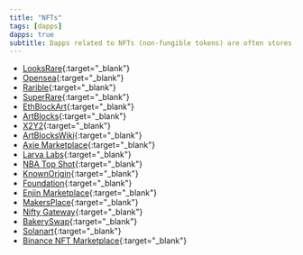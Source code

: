 ```yaml
---
title: "NFTs"
tags: [dapps]
dapps: true
subtitle: Dapps related to NFTs (non-fungible tokens) are often stores, games or other types of apps that leverage the power of non-fungible tokens to represent art, collectibles or other unique digital goods.
---
```


- [LooksRare](https://looksrare.org/){:target="_blank"}
- [Opensea](https://Opensea.io){:target="_blank"}
- [Rarible](https://rarible.com){:target="_blank"}
- [SuperRare](https://superrare.com/){:target="_blank"}
- [EthBlockArt](https://ethblock.art/){:target="_blank"}
- [ArtBlocks](https://www.artblocks.io/){:target="_blank"}
- [X2Y2](https://x2y2.io/){:target="_blank"}
- [ArtBlocksWiki](https://artblocks.wiki/){:target="_blank"}
- [Axie Marketplace](https://marketplace.axieinfinity.com/){:target="_blank"}
- [Larva Labs](https://www.larvalabs.com/){:target="_blank"}
- [NBA Top Shot](https://nbatopshot.com/){:target="_blank"}
- [KnownOrigin](https://knownorigin.io/){:target="_blank"}
- [Foundation](https://foundation.app/){:target="_blank"}
- [Enjin Marketplace](https://enjin.io/products/marketplace){:target="_blank"}
- [MakersPlace](https://makersplace.com/){:target="_blank"}
- [Nifty Gateway](https://niftygateway.com/){:target="_blank"}
- [BakerySwap](https://www.bakeryswap.org/){:target="_blank"}
- [Solanart](https://solanart.io/){:target="_blank"}
- [Binance NFT Marketplace](https://www.binance.com/en/nft/home){:target="_blank"}



